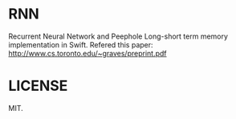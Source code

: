 # RNN

Recurrent Neural Network and Peephole Long-short term memory implementation in Swift. Refered this paper: http://www.cs.toronto.edu/~graves/preprint.pdf

# LICENSE

MIT.
